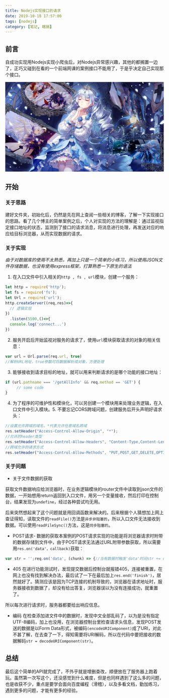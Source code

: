 ```yaml
---
title: Nodejs实现接口的请求
date: 2019-10-18 17:57:00
tags: [nodejs]
category: [笔记, 瞎搞]
---
```


## 前言

自成功实现用Nodejs实现小爬虫后，对Nodejs异常感兴趣，其他的都搁置一边了，正巧又碰到在看的一个前端网课的案例接口不能用了，于是乎决定自己实现那个接口。

<!-- more -->

![](/images/post/Nodejs实现接口/8.jpg)

## 开始

### 关于思路

建好文件夹，初始化后，仍然是先在网上查阅一些相关的博客，了解一下实现接口的思路。看了几个博主的简单案例之后，个人对实现的方法的理解是：通过监视指定接口地址的状态，监测到了接口的请求消息，将消息进行处理，再发送对应的响应给目标浏览器，从而实现数据的请求。

### 关于实现

*由于对数据库的使用不太熟悉，再加上只是一个简单的小练习，所以使用JSON文件存储数据，也没有使用express框架，打算熟悉一下原生的语法*

1. 在入口文件中引入相关的`http , fs , url`模块，创建一个服务：

```javascript
let http = require('http');
let fs = require('fs');
let Url = require('url');
http.createServer((req,res)=>{
  // 逻辑实现
})
  .listen(5500,()=>{
  console.log('connect...')
})
```

2. 服务开启后开始监视对服务的请求了，使用`url`模块获取请求的对象的相关信息：

```javascript
var url = Url.parse(req.url, true) 
//解析URL地址，true参数可将数据解析成对象，方便处理
```

3. 能够接收到请求目标的地址，就可以用来判断请求的是哪个功能的接口地址：
```javascript
if (url.pathname === '/getAllInfo' && req.method == 'GET') {
     // some code
}
```
4. 为了程序的可维护性和模块化，可以另创建一个模块用来处理业务逻辑，在入口文件中引入模块。5. 不要忘记CORS跨域问题，创建服务后开头声明好请求头：
```javascript
//设置允许跨域的域名，*代表允许任意域名跨域
res.setHeader("Access-Control-Allow-Origin", "*");
//允许的header类型
res.setHeader("Access-Control-Allow-Headers", "Content-Type,Content-Length, Authorization, Accept,X-Requested-With");
//跨域允许的请求方式
res.setHeader("Access-Control-Allow-Methods", "PUT,POST,GET,DELETE,OPTIONS");
```
### 关于问题

- 关于文件数据的获取

获取文件数据响应给浏览器时，在业务逻辑模块的router文件中读取到json文件的数据，一开始想用return返回到入口文件，用另一个变量接收，然后打印在控制台，结果发现为`undefine`，经过各种尝试均无用。

后来突然想起来了这个问题就是用回调函数来解决的。后来根据个人猜想加上网上查证得知，读取文件的`readFile()`方法是`异步非阻塞的`，所以入口文件无法接收到数据。可以使用`readFileSync()`方法，这是`同步阻塞的`。

- POST请求- 数据的获取本案例的POST请求实现的功能是将浏览器请求时附带的数据存储到文件中，由于POST请求无法通过URL附带参数获取，所以需要用`res.on('data'，callback)`获取：
```javascript
var str = '';req.on('data', (chunk) => {//当有数据时触发'data'时间str += chunk;})req.on('end', () => {//当数据接收完成，没有数据时，触发'end'事件//在这里实现功能});
```

- 405
在进行功能测试时，发现提交数据后控制台就报错405，连接被重置，在网上也没有找到解决办法，最后试了一下在最后加上`res.end('finish')`，居然就好了。猜测应该是因为TCP连接的机制导致的，浏览器在请求地址时，服务器接收到数据了，却没有给出答复，浏览器误以为没有连接成功，就重置了。

所以每次进行请求时，服务器都要给出响应信息。

- 编码
在检查添加进文件中的数据时，发现中文全部乱码了，以为是没有指定UTF-8编码，加上也没用，在浏览器控制台里检查请求头信息，发现POST发送的数据是以Form Data形式，被编码`(encodeURIComponent)`成了URI，对此不甚了解，在去查了一下，得知需要将URI解码，所以在代码中要把接收的数据解码`str = decodeURIComponent(str)`。
## 总结

最后这个简单的API就完成了，不外乎就是增删查改，顺便放在了服务器上跑着玩。虽然第一次写这个，还没感觉到什么难度，但是也同样遇到了这么多的问题，也是收获不少，重点是要学会面向百度编程（滑稽），以及多看文档，勤加练习，遇到更多的问题，才能有更多的经验。